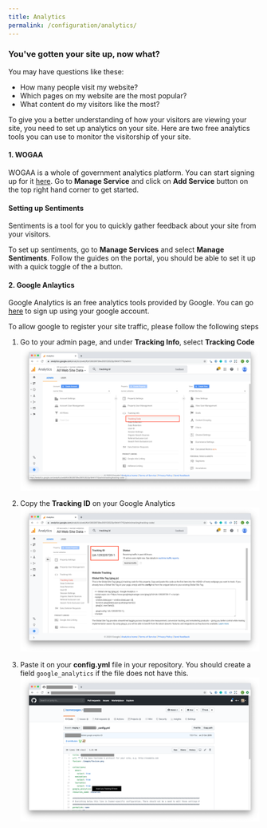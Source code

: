 ```yaml
---
title: Analytics
permalink: /configuration/analytics/
---
```


### You've gotten your site up, now what?

You may have questions like these:
- How many people visit my website?
- Which pages on my website are the most popular?
- What content do my visitors like the most?

To give you a better understanding of how your visitors are viewing your site, you need to set up analytics on your site.
Here are two free analytics tools you can use to monitor the visitorship of your site. 

#### 1. WOGAA
WOGAA is a whole of government analytics platform. You can start signing up for it [here](https://wogaa.sg/login). 
Go to **Manage Service** and click on **Add Service** button on the top right hand corner to get started.

#### Setting up Sentiments

Sentiments is a tool for you to quickly gather feedback about your site from your visitors.

To set up sentiments, go to **Manage Services** and select **Manage Sentiments**. Follow the guides on the portal, you should be able to set it up with a quick toggle of the a button.

#### 2. Google Anlaytics
Google Analytics is an free analytics tools provided by Google. You can go [here](https://accounts.google.com/) to sign up using your google account.

To allow google to register your site traffic, please follow the following steps
1. Go to your admin page, and under **Tracking Info**, select **Tracking Code**
![tracking code](/images/select-tracking-code.png)

2. Copy the **Tracking ID** on your Google Analytics
![tracking ID](/images/tracking-id.png)

3. Paste it on your **config.yml** file in your repository. You should create a field `google_analytics` if the file does not have this.
![isomer ga](/images/isomer-ga.png)
